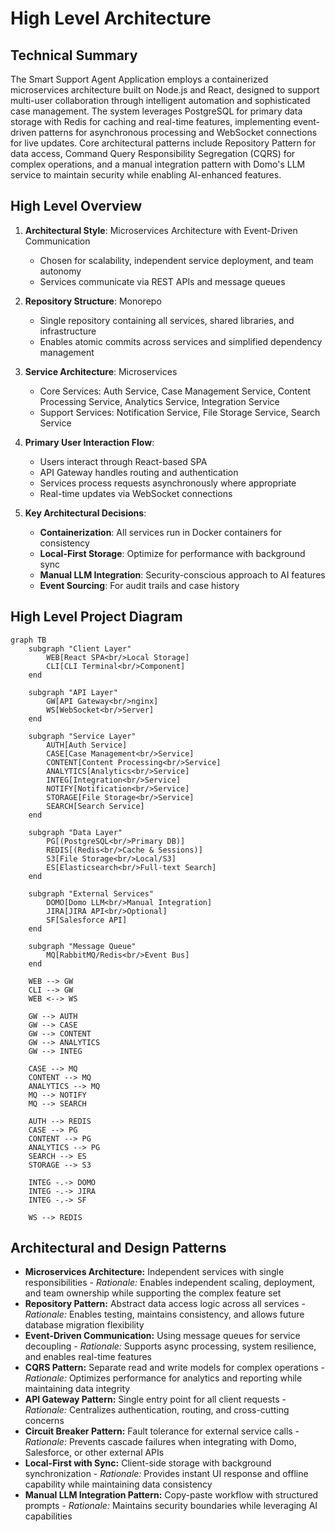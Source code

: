 # High Level Architecture

## Technical Summary

The Smart Support Agent Application employs a containerized microservices architecture built on Node.js and React, designed to support multi-user collaboration through intelligent automation and sophisticated case management. The system leverages PostgreSQL for primary data storage with Redis for caching and real-time features, implementing event-driven patterns for asynchronous processing and WebSocket connections for live updates. Core architectural patterns include Repository Pattern for data access, Command Query Responsibility Segregation (CQRS) for complex operations, and a manual integration pattern with Domo's LLM service to maintain security while enabling AI-enhanced features.

## High Level Overview

1. **Architectural Style**: Microservices Architecture with Event-Driven Communication
   - Chosen for scalability, independent service deployment, and team autonomy
   - Services communicate via REST APIs and message queues

2. **Repository Structure**: Monorepo
   - Single repository containing all services, shared libraries, and infrastructure
   - Enables atomic commits across services and simplified dependency management

3. **Service Architecture**: Microservices
   - Core Services: Auth Service, Case Management Service, Content Processing Service, Analytics Service, Integration Service
   - Support Services: Notification Service, File Storage Service, Search Service

4. **Primary User Interaction Flow**:
   - Users interact through React-based SPA
   - API Gateway handles routing and authentication
   - Services process requests asynchronously where appropriate
   - Real-time updates via WebSocket connections

5. **Key Architectural Decisions**:
   - **Containerization**: All services run in Docker containers for consistency
   - **Local-First Storage**: Optimize for performance with background sync
   - **Manual LLM Integration**: Security-conscious approach to AI features
   - **Event Sourcing**: For audit trails and case history

## High Level Project Diagram

```mermaid
graph TB
    subgraph "Client Layer"
        WEB[React SPA<br/>Local Storage]
        CLI[CLI Terminal<br/>Component]
    end
    
    subgraph "API Layer"
        GW[API Gateway<br/>nginx]
        WS[WebSocket<br/>Server]
    end
    
    subgraph "Service Layer"
        AUTH[Auth Service]
        CASE[Case Management<br/>Service]
        CONTENT[Content Processing<br/>Service]
        ANALYTICS[Analytics<br/>Service]
        INTEG[Integration<br/>Service]
        NOTIFY[Notification<br/>Service]
        STORAGE[File Storage<br/>Service]
        SEARCH[Search Service]
    end
    
    subgraph "Data Layer"
        PG[(PostgreSQL<br/>Primary DB)]
        REDIS[(Redis<br/>Cache & Sessions)]
        S3[File Storage<br/>Local/S3]
        ES[Elasticsearch<br/>Full-text Search]
    end
    
    subgraph "External Services"
        DOMO[Domo LLM<br/>Manual Integration]
        JIRA[JIRA API<br/>Optional]
        SF[Salesforce API]
    end
    
    subgraph "Message Queue"
        MQ[RabbitMQ/Redis<br/>Event Bus]
    end
    
    WEB --> GW
    CLI --> GW
    WEB <--> WS
    
    GW --> AUTH
    GW --> CASE
    GW --> CONTENT
    GW --> ANALYTICS
    GW --> INTEG
    
    CASE --> MQ
    CONTENT --> MQ
    ANALYTICS --> MQ
    MQ --> NOTIFY
    MQ --> SEARCH
    
    AUTH --> REDIS
    CASE --> PG
    CONTENT --> PG
    ANALYTICS --> PG
    SEARCH --> ES
    STORAGE --> S3
    
    INTEG -.-> DOMO
    INTEG -.-> JIRA
    INTEG -.-> SF
    
    WS --> REDIS
```

## Architectural and Design Patterns

- **Microservices Architecture:** Independent services with single responsibilities - *Rationale:* Enables independent scaling, deployment, and team ownership while supporting the complex feature set
- **Repository Pattern:** Abstract data access logic across all services - *Rationale:* Enables testing, maintains consistency, and allows future database migration flexibility
- **Event-Driven Communication:** Using message queues for service decoupling - *Rationale:* Supports async processing, system resilience, and enables real-time features
- **CQRS Pattern:** Separate read and write models for complex operations - *Rationale:* Optimizes performance for analytics and reporting while maintaining data integrity
- **API Gateway Pattern:** Single entry point for all client requests - *Rationale:* Centralizes authentication, routing, and cross-cutting concerns
- **Circuit Breaker Pattern:** Fault tolerance for external service calls - *Rationale:* Prevents cascade failures when integrating with Domo, Salesforce, or other external APIs
- **Local-First with Sync:** Client-side storage with background synchronization - *Rationale:* Provides instant UI response and offline capability while maintaining data consistency
- **Manual LLM Integration Pattern:** Copy-paste workflow with structured prompts - *Rationale:* Maintains security boundaries while leveraging AI capabilities